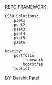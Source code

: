 REPO FRAMEWORK:
	
	CS50_Solutions:
		pset1
		pset2
		pset3
		pset4
		pset5
		pset6
	
	Udacity:
		portfolio
			framework
			bootstrap
		toplist	
			

BY:
Darshit Patel
